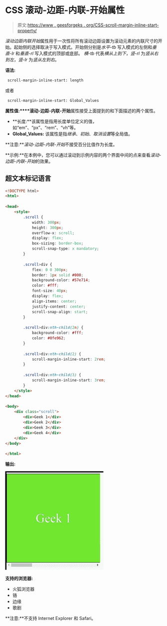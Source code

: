 # CSS 滚动-边距-内联-开始属性

> 原文:[https://www . geesforgeks . org/CSS-scroll-margin-inline-start-property/](https://www.geeksforgeeks.org/css-scroll-margin-inline-start-property/)

*滚动边距内联开始*属性用于一次性将所有滚动边距设置为滚动元素的内联尺寸的开始。起始侧的选择取决于写入模式。开始侧分别是*水平-tb* 写入模式的左侧和*垂直-lr* 和*垂直-rl* 写入模式的顶部或底部。
*横-tb* 代表*横从上到下*，*竖-rl* 为*竖从右到左*，*竖-lr* 为*竖从左到右*。

**语法:**

```html
 scroll-margin-inline-start: length

```

或者

```html
 scroll-margin-inline-start: Global_Values

```

**属性值:****滚动-边距-内联-开始**属性接受上面提到的和下面描述的两个属性。

*   **长度:**该属性是指用长度单位定义的值，如“em”、“px”、“rem”、“vh”等。
*   **Global_Values:** 该属性是指*继承*、*初始*、*取消设置*等全局值。

**注意:***滚动-边距-内联-开始*不接受百分比值作为长度。

**示例:**在本例中，您可以通过滚动到示例内容的两个界面中间的点来查看*滚动-边距-内联-开始*的效果。

## 超文本标记语言

```html
<!DOCTYPE html>
<html>

<head>
    <style>
        .scroll {
            width: 300px;
            height: 300px;
            overflow-x: scroll;
            display: flex;
            box-sizing: border-box;
            scroll-snap-type: x mandatory;
        }

        .scroll>div {
            flex: 0 0 300px;
            border: 1px solid #000;
            background-color: #57e714;
            color: #fff;
            font-size: 40px;
            display: flex;
            align-items: center;
            justify-content: center;
            scroll-snap-align: start;
        }

        .scroll>div:nth-child(2n) {
            background-color: #fff;
            color: #0fe962;
        }

        .scroll>div:nth-child(2) {
            scroll-margin-inline-start: 2rem;
        }

        .scroll>div:nth-child(3) {
            scroll-margin-inline-start: 3rem;
        }
    </style>
</head>

<body>
    <div class="scroll">
        <div>Geek 1</div>
        <div>Geek 2</div>
        <div>Geek 3</div>
        <div>Geek 4</div>
    </div>
</body>

</html>
```

**输出:**

![](img/eb70fc3433558b43eba28062ade64b8f.png)

**支持的浏览器:**

*   火狐浏览器
*   铬
*   边缘
*   歌剧

**注意:**不支持 Internet Explorer 和 Safari。